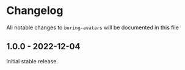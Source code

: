 # Changelog

All notable changes to `boring-avatars` will be documented in this file

## 1.0.0 - 2022-12-04

Initial stable release.
